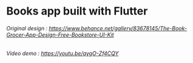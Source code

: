 # Books app built with Flutter

###### Original design : https://www.behance.net/gallery/83678145/The-Book-Grocer-App-Design-Free-Bookstore-UI-Kit

###### Video demo : https://youtu.be/qygO-Zf4CQY


